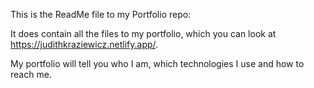 This is the ReadMe file to my Portfolio repo:

It does contain all the files to my portfolio, which you can look at https://judithkraziewicz.netlify.app/.

My portfolio will tell you who I am, which technologies I use and how to reach me.

<!---
ReadMe for my portfolio repo
--->
